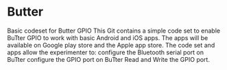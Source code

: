 # Butter
Basic codeset for Butter GPIO
This Git contains a simple code set to enable BuTter GPIO to work with basic Android and iOS apps. The apps will be available on Google play store and the Apple app store. The code set and apps allow the experimenter to:
  configure the Bluetooth serial port on BuTter
  configure the GPIO port on BuTter
  Read and Write the GPIO port.
